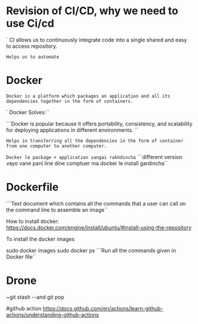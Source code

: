 # Revision of CI/CD, why we need to use Ci/cd

` CI allows us to continuously integrate code into a single shared and easy to access repository.

`Helps us to automate `

# Docker

`Docker is a platform which packages an application and all its dependencies together in the form of containers.`

` Docker Solves:``

```Docker is popular because it offers portability, consistency, and scalability for deploying applications in different environments. ``

 ``Helps in transferring all the dependencies in the form of container from one computer to another computer.``

`Docker le package + application sangai rakhdincha`
```different version vayo vane pani line dine comptuer ma docker le install gardincha``

# Dockerfile
```Text document which contains all the commands that a user can call on the command line to assemble an image``

How to install docker:
https://docs.docker.com/engine/install/ubuntu/#install-using-the-repository

To install the docker images 


sudo docker images
sudo docker ps
```Run all the commands given in Docker file``

# Drone 

~git stash --and git pop

#github action
https://docs.github.com/en/actions/learn-github-actions/understanding-github-actions
